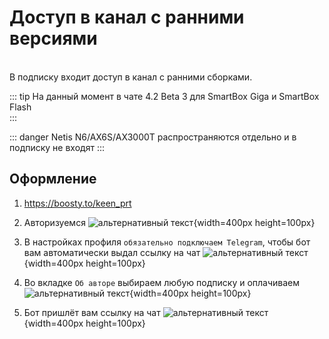 # Доступ в канал с ранними версиями

<br/>
В подписку входит доступ в канал с ранними сборками.<br/>

::: tip На данный момент в чате 4.2 Beta 3 для SmartBox Giga и SmartBox Flash<br/>
:::

::: danger Netis N6/AX6S/AX3000T распространяются отдельно и в подписку не входят 
:::

## Оформление

1. https://boosty.to/keen_prt
2. Авторизуемся
   ![альтернативный текст](/assets/images/wiki/helpful/boosty/2.png){width=400px height=100px}

3. В настройках профиля `обязательно подключаем Telegram`, чтобы бот вам автоматически выдал ссылку на чат
   ![альтернативный текст](/assets/images/wiki/helpful/boosty/3.png){width=400px height=100px}

4. Во вкладке `Об авторе` выбираем любую подписку и оплачиваем
   ![альтернативный текст](/assets/images/wiki/helpful/boosty/4.png){width=400px height=100px}

5. Бот пришлёт вам ссылку на чат
   ![альтернативный текст](/assets/images/wiki/helpful/boosty/5.png){width=400px height=100px}
